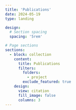 ```yaml
---
title: 'Publications'
date: 2024-05-19
type: landing

design:
  # Section spacing
  spacing: '5rem'

# Page sections
sections:
  - block: collection
    content:
      title: Publications
      filters:
        folders:
          - project
        exclude_featured: true
    design:
      view: citation
      fill_image: false
      columns: 3
---
```


